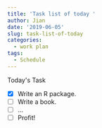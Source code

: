 ```yaml
---
title: 'Task list of today '
author: Jian
date: '2019-06-05'
slug: task-list-of-today
categories:
  - work plan
tags:
  - Schedule
---
```

Today's Task

- [x] Write an R package.
- [ ] Write a book.
- [ ] ...
- [ ] Profit!